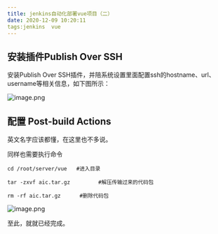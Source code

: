 ```yaml
---
title: jenkins自动化部署vue项目（二）
date: 2020-12-09 10:20:11
tags:jenkins  vue
---
```


##  安装插件Publish Over SSH
安装Publish Over SSH插件，并陪系统设置里面配置ssh的hostname、url、username等相关信息，如下图所示：

![image.png](https://uufefile.uupt.com/PicLib/uunote/images/image_1561625203366.png)

## 配置 Post-build Actions

英文名字应该都懂，在这里也不多说。

同样也需要执行命令

```
cd /root/server/vue   #进入目录

tar -zxvf aic.tar.gz         #解压传输过来的代码包

rm -rf aic.tar.gz      #删除代码包

```
![image.png](https://uufefile.uupt.com/PicLib/uunote/images/image_1561625338111.png)

至此，就就已经完成。